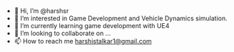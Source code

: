 - 👋 Hi, I’m @harshsr
- 👀 I’m interested in Game Development and Vehicle Dynamics simulation.
- 🌱 I’m currently learning game development with UE4
- 💞️ I’m looking to collaborate on ...
- 📫 How to reach me harshistalkar1@gmail.com 

<!---
harshsr/harshsr is a ✨ special ✨ repository because its `README.md` (this file) appears on your GitHub profile.
You can click the Preview link to take a look at your changes.
--->
